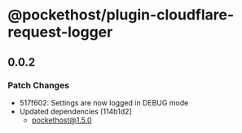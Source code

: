 # @pockethost/plugin-cloudflare-request-logger

## 0.0.2

### Patch Changes

- 517f602: Settings are now logged in DEBUG mode
- Updated dependencies [114b1d2]
  - pockethost@1.5.0
